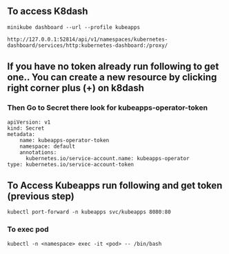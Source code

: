 

## To access K8dash
```
minikube dashboard --url --profile kubeapps
```

```
http://127.0.0.1:52814/api/v1/namespaces/kubernetes-dashboard/services/http:kubernetes-dashboard:/proxy/
```

## If you have no token already run following to get one.. You can create a new resource by clicking right corner plus (+) on k8dash 
### Then Go to Secret there look for kubeapps-operator-token
```
apiVersion: v1
kind: Secret
metadata:
    name: kubeapps-operator-token
    namespace: default
    annotations:
      kubernetes.io/service-account.name: kubeapps-operator
type: kubernetes.io/service-account-token
```


## To Access Kubeapps run following and get token (previous step)

```
kubectl port-forward -n kubeapps svc/kubeapps 8080:80
```

### To exec pod
```
kubectl -n <namespace> exec -it <pod> -- /bin/bash
```
